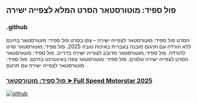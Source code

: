 ## פול ספיד: מוטורסטאר הסרט המלא לצפייה ישירה

### .github

הסרט פול ספיד: מוטורסטאר לצפייה ישירה – צפו בסרט פול ספיד: מוטורסטאר בחינם ללא הורדה עם תרגום מובנה בעברית באיכות טובה 2025. פול ספיד: מוטורסטאר סרט להורדה. פול ספיד: מוטורסטאר מדובב לצפייה ישירה בדרייב. פול ספיד: מוטורסטאר הסרט לצפייה ישירה טלגרם. פול ספיד: מוטורסטאר צפה באינטרנט בחינם. פול ספיד: מוטורסטאר לצפייה ישירה עם תרגום

### [פול ספיד: מוטורסטאר ➤ Full Speed Motorstar 2025](https://watching4khdmovies.blogspot.com/2025/07/motorstar-he.html)

<a href="https://watching4khdmovies.blogspot.com/2025/07/motorstar-he.html" rel="nofollow"><img src="https://image.tmdb.org/t/p/w1280/jRS29QZvz6ju1Enn2dGOu0Vurfh.jpg" alt="github" data-canonical-src="https://image.tmdb.org/t/p/w1280/jRS29QZvz6ju1Enn2dGOu0Vurfh.jpg" style="max-width: 100%;"></a>
